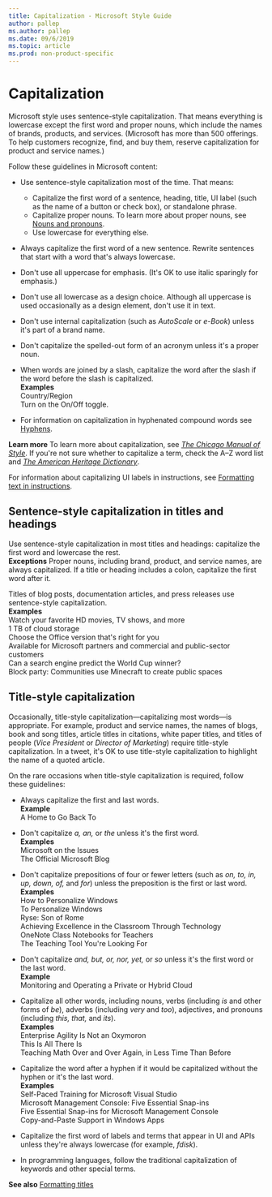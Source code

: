```yaml
---
title: Capitalization - Microsoft Style Guide
author: pallep
ms.author: pallep
ms.date: 09/6/2019
ms.topic: article
ms.prod: non-product-specific
---
```


# Capitalization

Microsoft
style uses sentence-style capitalization. That means everything is
lowercase except the first word and proper nouns, which include the
names of brands, products, and services. (Microsoft has more than 500 offerings. To help customers recognize, find, and buy them, reserve capitalization for product and service names.) 

Follow these guidelines in Microsoft content:

  - Use sentence-style capitalization most of the time. That means: 
      - Capitalize the first word of a sentence, heading, title, UI label (such as
        the name of a button or check box), or standalone phrase. 
      - Capitalize proper nouns. To learn more about proper nouns, see [Nouns and pronouns](~/grammar/nouns-pronouns.md).
      - Use lowercase for everything else.  
      
  - Always capitalize the first word of a new sentence. Rewrite sentences
    that start with a word that's always lowercase.  
    
  - Don't use all uppercase for emphasis. (It's OK to use italic sparingly for emphasis.)  
  
  - Don't use all lowercase as a design choice. Although all uppercase is used occasionally as a design element, don't use it in text.

<!-- end list -->

  - Don't use internal capitalization (such as *AutoScale* or *e-Book*) unless it's part of a brand name.  
  
  - Don't capitalize the spelled-out form of an acronym unless it's a proper noun.  
  
  - When words are joined by a slash, capitalize the word after the slash if the word before the slash is capitalized.  
    **Examples**  
    Country/Region  
    Turn on the On/Off toggle.  
    
  - For information on capitalization in hyphenated compound words see [Hyphens](~/styleguide/punctuation/dashes-hyphens/hyphens.md). 

**Learn more** To learn more about capitalization, see [*The Chicago Manual of Style*](https://www.chicagomanualofstyle.org/home.html).  If you're not sure whether to capitalize a term, check the A–Z word list and [*The American Heritage Dictionary*](https://ahdictionary.com/). 

For information about capitalizing UI labels in instructions, see [Formatting text in instructions](~/procedures-instructions/formatting-text-in-instructions.md). 

## Sentence-style capitalization in titles and headings

Use sentence-style capitalization in most titles and headings: capitalize 
the first word and lowercase the rest.  
**Exceptions** Proper nouns, including brand, product, and service names, are always
capitalized. If a title or heading includes a colon, capitalize the first word after it.

Titles of blog posts, documentation articles, and press releases use sentence-style capitalization.<br />
**Examples**  
Watch your favorite HD movies, TV shows, and more  
1 TB of cloud storage  
Choose the Office version that's right for you  
Available for Microsoft partners and commercial and public-sector customers  
Can a search engine predict the World Cup winner?  
Block party: Communities use Minecraft to create public spaces  

## Title-style capitalization

Occasionally, title-style capitalization—capitalizing most words—is appropriate.
For example, product and service names, the names of blogs, book and
song titles, article titles in citations, white paper titles, and titles of people 
(*Vice President* or *Director of Marketing*) require title-style capitalization. In a tweet, it's OK 
to use title-style capitalization to highlight the name of a quoted article. 

On the rare occasions when title-style capitalization is required, follow these guidelines: 

  - Always capitalize the first and last words.<br />
    **Example**  
    A Home to Go Back To  
    
  - Don't capitalize *a, an,* or *the* unless it's the first word.  
    **Examples**  
    Microsoft on the Issues  
    The Official Microsoft Blog  
    
  - Don't capitalize prepositions of four or fewer letters (such as *on, to, in, up, down, of,* and *for*) unless the preposition is the first or last word.  
    **Examples**  
    How to Personalize Windows  
    To Personalize Windows  
    Ryse: Son of Rome  
    Achieving Excellence in the Classroom Through Technology  
    OneNote Class Notebooks for Teachers  
    The Teaching Tool You're Looking For  
    
  - Don't capitalize *and, but, or, nor, yet,* or *so* unless it's the first word or the last word.  
    **Example**  
    Monitoring and Operating a Private or Hybrid Cloud  
    
  - Capitalize all other words, including nouns, verbs (including *is* and other forms of *be*), adverbs (including *very* and *too*), adjectives, and pronouns (including *this, that,* and *its*).  
    **Examples**  
    Enterprise Agility Is Not an Oxymoron  
    This Is All There Is  
    Teaching Math Over and Over Again, in Less Time Than Before   
    
  - Capitalize the word after a hyphen if it would be capitalized without the hyphen or it's the last word.  
    **Examples**  
    Self-Paced Training for Microsoft Visual Studio  
    Microsoft Management Console: Five Essential Snap-ins  
    Five Essential Snap-ins for Microsoft Management Console  
    Copy-and-Paste Support in Windows Apps  
    
  - Capitalize the first word of labels and terms that appear in
    UI and APIs unless they're always lowercase (for example,
    *fdisk*).  
    
  - In programming languages, follow the traditional capitalization of keywords and other special terms.

**See also** [Formatting titles](~/text-formatting/formatting-titles.md)
